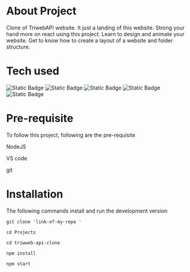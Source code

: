# About Project
Clone of TriwebAPI website. It just a landing of this website. Strong your hand more on react using this project. Learn to design and animate your website. Get to know how to create a layout of a website and folder structure.


# Tech used
![Static Badge](https://img.shields.io/badge/html-white?logo=html5)
![Static Badge](https://img.shields.io/badge/css3-green?logo=css3)
![Static Badge](https://img.shields.io/badge/Javascript-%23881337?logo=javascript)
![Static Badge](https://img.shields.io/badge/React-%23164E63?logo=react)
![Static Badge](https://img.shields.io/badge/tailwind%20CSS-%23881337?logo=tailwindcss)



# Pre-requisite

To follow this project, following are the pre-requisite

NodeJS

VS code

git

# Installation
The following commands install and run the development version

``` 
git clone 'link-of-my-repo '

cd Projects

cd triwweb-api-clone

npm install

npm start

```